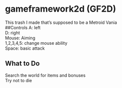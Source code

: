 # gameframework2d (GF2D)
This trash I made that’s supposed to be a Metroid Vania<br />
##Controls
A: left<br />
D: right<br />
Mouse: Aiming<br />
1,2,3,4,5: change mouse ability<br />
Space: basic attack<br />

## What to Do
Search the world for items and bonuses<br />
Try not to die

